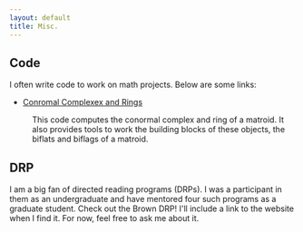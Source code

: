 ```yaml
---
layout: default
title: Misc.
---
```

## Code
I often write code to work on math projects. Below are some links:
* <dt><a href="https://github.com/ethanpartida/Conormal">Conromal Complexex and Rings</a></dt> 
<dd> 
This code computes the conormal complex and ring of a matroid. It also provides tools to work the building blocks of these objects, the biflats and biflags of a matroid.
</dd>

## DRP
I am a big fan of directed reading programs (DRPs). I was a participant in them as an undergraduate and have mentored four such programs as a graduate student. Check out the Brown DRP! I'll include a link to the website when I find it. For now, feel free to ask me about it.
